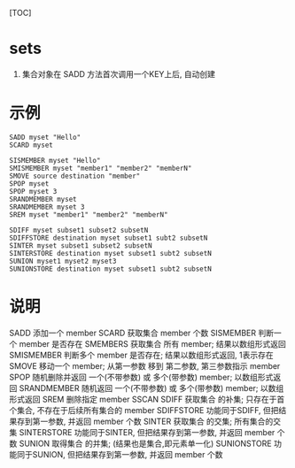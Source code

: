 [TOC]
# sets
1. 集合对象在 SADD 方法首次调用一个KEY上后, 自动创建

# 示例
```redis
SADD myset "Hello"
SCARD myset

SISMEMBER myset "Hello"
SMISMEMBER myset "member1" "member2" "memberN"
SMOVE source destination "member"
SPOP myset
SPOP myset 3
SRANDMEMBER myset 
SRANDMEMBER myset 3
SREM myset "member1" "member2" "memberN"

SDIFF myset subset1 subset2 subsetN
SDIFFSTORE destination myset subset1 subt2 subsetN
SINTER myset subset1 subset2 subsetN
SINTERSTORE destination myset subset1 subt2 subsetN
SUNION myset1 myset2 myset3
SUNIONSTORE destination myset subset1 subt2 subsetN
```

# 说明
SADD 添加一个 member
SCARD 获取集合 member 个数
SISMEMBER 判断一个 member 是否存在
SMEMBERS 获取集合 所有 member; 结果以数组形式返回 
SMISMEMBER 判断多个 member 是否存在; 结果以数组形式返回, 1表示存在
SMOVE 移动一个 member; 从第一参数 移到 第二参数, 第三参数指示 member
SPOP 随机删除并返回 一个(不带参数) 或 多个(带参数) member; 以数组形式返回
SRANDMEMBER 随机返回 一个(不带参数) 或 多个(带参数) member; 以数组形式返回
SREM 删除指定 member
SSCAN
SDIFF 获取集合 的补集; 只存在于首个集合, 不存在于后续所有集合的 member
SDIFFSTORE 功能同于SDIFF, 但把结果存到第一参数, 并返回 member 个数
SINTER 获取集合 的交集; 所有集合的交集
SINTERSTORE 功能同于SINTER, 但把结果存到第一参数, 并返回 member 个数
SUNION 取得集合 的并集; (结果也是集合,即元素单一化)
SUNIONSTORE 功能同于SUNION, 但把结果存到第一参数, 并返回 member 个数